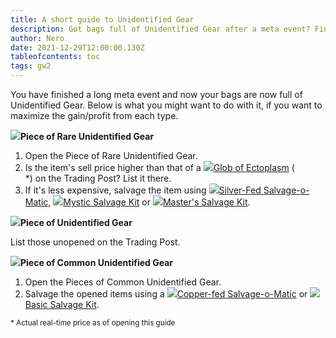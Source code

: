 ```yaml
---
title: A short guide to Unidentified Gear
description: Got bags full of Unidentified Gear after a meta event? Find out what's the best way to get rid of it!
author: Nero
date: 2021-12-29T12:00:00.130Z
tableofcontents: toc
tags: gw2
---
```


You have finished a long meta event and now your bags are now full of Unidentified Gear. Below is what you might want to do with it, if you want to maximize the gain/profit from each type.

<div><img class="gw2-icon-small" src="/static/img/Piece_of_Rare_Unidentified_Gear.png" /><b class="text-gw2-rarity-rare">Piece of Rare Unidentified Gear</b></div>

1. Open the Piece of Rare Unidentified Gear.
2. Is the item's sell price higher than that of a <img class="gw2-icon-inline" src="/static/img/Glob_of_Ectoplasm.png" />[Glob of Ectoplasm](https://wiki.guildwars2.com/wiki/Glob_of_Ectoplasm) (<div id="ecto-price" class="gw2-info-inline"></div> *) on the Trading Post? List it there.
3. If it's less expensive, salvage the item using <img class="gw2-icon-inline" src="/static/img/Silver-Fed_Salvage-o-Matic.png" />[Silver-Fed Salvage-o-Matic](https://wiki.guildwars2.com/wiki/Silver-Fed_Salvage-o-Matic), <img class="gw2-icon-inline" src="/static/img/Crude_Salvage_Kit.png" />[Mystic Salvage Kit](https://wiki.guildwars2.com/wiki/Mystic_Salvage_Kit) or <img class="gw2-icon-inline" src="/static/img/Masters_Salvage_Kit.png" />[Master's Salvage Kit](https://wiki.guildwars2.com/wiki/Master%27s_Salvage_Kit).

<div><img class="gw2-icon-small" src="/static/img/Piece_of_Unidentified_Gear.png" /><b class="text-gw2-rarity-masterwork">Piece of Unidentified Gear</b></div>

List those unopened on the Trading Post.

<div><img class="gw2-icon-small" src="/static/img/Piece_of_Common_Unidentified_Gear.png" /><b class="text-gw2-rarity-fine">Piece of Common Unidentified Gear</b></div>

1. Open the Pieces of Common Unidentified Gear.
2. Salvage the opened items using a <img class="gw2-icon-inline" src="/static/img/Copper-Fed_Salvage-o-Matic.png" />[Copper-fed Salvage-o-Matic](https://wiki.guildwars2.com/wiki/Copper-Fed_Salvage-o-Matic) or <img class="gw2-icon-inline" src="/static/img/Basic_Salvage_Kit.png" />[Basic Salvage Kit](https://wiki.guildwars2.com/wiki/Basic_Salvage_Kit).

<small>* Actual real-time price as of opening this guide</small>

<!-- The API makes the guide tick, do not remove the below code -->
<script src="/static/script/gw2-api.js" type="text/javascript"></script>
<script>renderTPSellPrice(19721, 'ecto-price')</script>